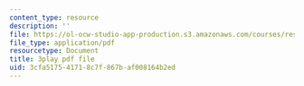 ```yaml
---
content_type: resource
description: ''
file: https://ol-ocw-studio-app-production.s3.amazonaws.com/courses/res-15-003-shaping-the-future-of-work-15-662x-spring-2016/3cfa517541718c7f867baf008164b2ed_C-n3hyz-sSY.pdf
file_type: application/pdf
resourcetype: Document
title: 3play pdf file
uid: 3cfa5175-4171-8c7f-867b-af008164b2ed
---
```


